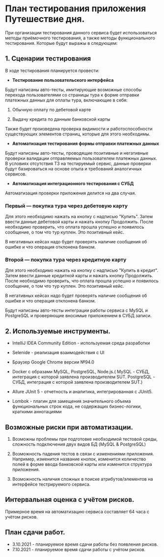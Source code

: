# План тестирования приложения Путешествие дня.

При организации тестирования данного сервиса будет использоваться методы приёмочного тестирования, а также методы функционального тестирования. Которые будут выражы в следующем:

## 1. Сценарии тестирования

В ходе тестирования планируется провести:

- **Тестирование пользовательского интерфейса**


Будут написаны авто-тесты, имитирующие возможные способы перехода пользователями со страницы тура
к форме отправки платежных данных для оплаты тура, включающие в себя:


1. Обычную оплату по дебетовой карте

2. Выдачу кредита по данным банковской карты

Также будет произведена проверка видимости и работоспособности
существующих элементов страниц, которые для этого необходимы.


- **Автоматизация тестирования формы отправки платежных данных**


Будут написаны авто-тесты, проводящие позитивные и негативные проверки валидации отправляемых пользователем платежных данных.
В условиях отсутствия ТЗ на тестируемый сервис, данные проверки будут базироваться на основе опыта
и требований аналогичных сервисов.

- **Автоматизация интеграционного тестирования с СУБД**

Автоматизация проверки приложения делится на два случая.

### Первый — покупка тура через дебетовую карту

Для этого необходимо нажать на кнопку с надписью "Купить". Затем
ввести данные дебетовой карты и нажать кнопку Продолжить. После
необходимо проверить, что оплата прошла успешно и появилось
сообщение, о том что тур куплен. Это позитивный кейс.

В негативных кейсах надо будет проверять наличие сообщения об
ошибке и что операция отклонена банком.

### Второй — покупка тура через кредитную карту

Для этого необходимо нажать на кнопку с надписью "Купить в кредит". Затем ввести данные
кредитной карты и нажать кнопку Продолжить. После необходимо проверить, что оплата прошла
успешно и появилось сообщение, о том что тур куплен. Это позитивный кейс.

В негативных кейсах надо будет проверять наличие сообщения об
ошибке и что операция отклонена банком.

Будут написаны авто-тесты интеграции работы сервиса с MySQL и PostgreSQL и проверяющие вносимые приложением в СУБД записи.

## 2. Используемые инструменты.

* IntelliJ IDEA Community Edition - используемая среда разработки

* Selenide - реализация взаимодействия с UI

* Браузер Google Chrome версии №94.0

* Docker с образами MySQL, PostgreSQL, Node.js.( MySQL - СУБД, интеграция с которой заявлена производителем SUT.
	PostgreSQL - СУБД, интеграция с которой заявлена производителем SUT.)
  
* Allure JUnit 5 - отчетность и аналитика, интегрированная с JUnit5.

* Lombok - плагин для замещения значительного объема функциональных строк кода, не содержащих бизнес-логики, краткими аннотациями


## Возможные риски при автоматизации.

1. Возможны проблемы при подготовке необходимой тестовой среды, сложность подключения двух видов БД (MySQL & PostgreSQL)

2. Возможность падения тестов в связи с изменениями приложения. Например, изменится название кнопок, изменится количество полей в форме ввода банковской карты или изменится структура приложения.

3. Возможность наличия сложных в поиске атрибутов/элементов на интерфейсе тестрируемого сервиса.


## Интервальная оценка с учётом рисков.

Примерное время на автоматизацию сервиса составляет 64 часа с учётом рисков.

## План сдачи работ.

* 3.10.2021 - планируемое время сдачи работы без появления рисков.
* 7.10.2021 - планируемое время сдачи работы с учётом рисков.

